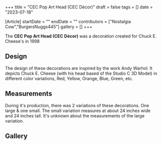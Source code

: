 +++
title = "CEC Pop Art Head (CEC Décor)"
draft = false
tags = []
date = "2023-07-18"

[Article]
startDate = ""
endDate = ""
contributors = ["Nostalgia Cow","BurgersNuggs445"]
gallery = []
+++


The <b>CEC Pop Art Head (CEC Décor)</b> was a decoration created for Chuck E. Cheese's in 1998

<h2> Design </h2>
The design of these decorations are inspired by the work Andy Warhol. It depicts Chuck E. Cheese (with his head based of the Studio C 3D Model) in different color variations, Red, Yellow, Orange, Blue, Green, etc.

<h2> Measurements </h2>
During it's production, there was 2 variations of these decorations. One large & one small. The small variation measures at about 24 inches wide and 24 inches tall. It's unknown about the measurements of the large variation.

<h2> Gallery  </h2>
